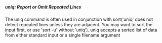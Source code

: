 ##### **uniq: Report or Omit Repeated Lines**
The uniq command is often used in conjunction with sort('uniq' does not detect repeated lines unless they are adjacent. You may want to sort the input first, or use 'sort -u' without 'uniq').
uniq accepts a sorted list of data from either standard input or a single filename argument


